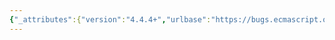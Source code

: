 ```yaml
---
{"_attributes":{"version":"4.4.4+","urlbase":"https://bugs.ecmascript.org/","maintainer":"dherman@mozilla.com"},"bug":{"bug_id":1181,"creation_ts":"2012-12-23 02:14:00 -0800","short_desc":"\"and and\"","delta_ts":"2013-03-08 14:44:22 -0800","product":"Draft for 6th Edition","component":"editorial issue","version":"Rev 13: December 21, 2012 Draft","rep_platform":"All","op_sys":"All","bug_status":"RESOLVED","resolution":"FIXED","priority":"Normal","bug_severity":"minor","everconfirmed":true,"reporter":{"uid":"jmdyck","name":"Michael Dyck"},"assigned_to":{"uid":"allen","name":"Allen Wirfs-Brock"},"long_desc":[{"commentid":3101,"comment_count":0,"who":{"uid":"jmdyck","name":"Michael Dyck"},"bug_when":"2012-12-23 02:14:03 -0800","thetext":"Change \"and and\" to \"and\" in:\n\n    7.6 / Static Semantics: StringValue / rule 2 / step 1\n    10.2.1.1.2 / step 3\n    10.2.1.4.2 / step 4"},{"commentid":3236,"comment_count":1,"who":{"uid":"allen","name":"Allen Wirfs-Brock"},"bug_when":"2013-02-25 16:45:24 -0800","thetext":"fixed in rev 14 editor's draft"},{"commentid":3357,"comment_count":2,"who":{"uid":"allen","name":"Allen Wirfs-Brock"},"bug_when":"2013-03-08 14:44:22 -0800","thetext":"in Rev 14 draft"}]}}
---
```

